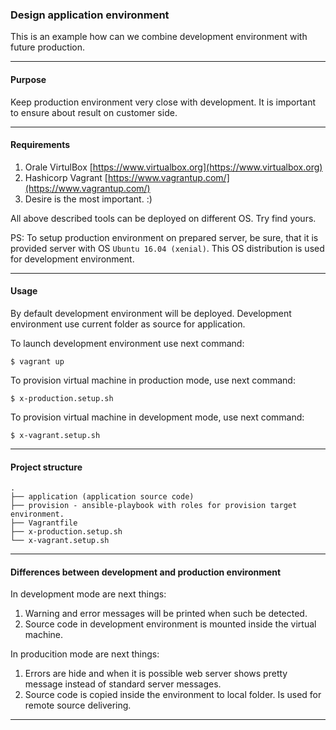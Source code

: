 ### Design application environment

This is an example how can we combine development environment with future
production.

---

#### Purpose

Keep production environment very close with development.
It is important to ensure about result on customer side.

---

#### Requirements

1. Orale VirtulBox [https://www.virtualbox.org](https://www.virtualbox.org)
1. Hashicorp Vagrant [https://www.vagrantup.com/](https://www.vagrantup.com/)
1. Desire is the most important. :)

All above described tools can be deployed on different OS. Try find yours.

PS: To setup production environment on prepared server, be sure, that it is
provided server with OS `Ubuntu 16.04 (xenial)`. This OS distribution is used for development
environment.

---

#### Usage

By default development environment will be deployed. Development environment use
current folder as source for application.

To launch development environment use next command:

```
$ vagrant up
```

To provision virtual machine in production mode, use next command:
```
$ x-production.setup.sh
```

To provision virtual machine in development mode, use next command:
```
$ x-vagrant.setup.sh
```

---

#### Project structure

```
.
├── application (application source code)
├── provision - ansible-playbook with roles for provision target environment.
├── Vagrantfile
├── x-production.setup.sh
└── x-vagrant.setup.sh
```

---

#### Differences between development and production environment

In development mode are next things:

1. Warning and error messages will be printed when such be detected.
1. Source code in development environment is mounted inside the virtual machine.

In producition mode are next things:

1. Errors are hide and when it is possible web server shows pretty message
instead of standard server messages.
1. Source code is copied inside the environment to local folder. Is used for
remote source delivering.

---
